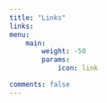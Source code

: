 ```yaml
---
title: "Links"
links:
menu:
    main: 
        weight: -50
        params:
            icon: link

comments: false
---
```


